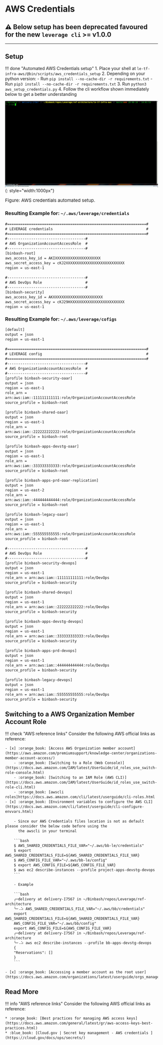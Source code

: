 # AWS Credentials

## :warning: Below setup has been deprecated favoured for the new `leverage cli` >= v1.0.0
---

## Setup

!!! done "Automated AWS Credentials setup"
    1. Place your shell at `le-tf-infra-aws/@bin/scripts/aws_credentials_setup`
    2. Depending on your python version:
        - Run `pip install --no-cache-dir -r requirements.txt`
        - Run `pip3 install --no-cache-dir -r requirements.txt` 
    3. Run `python3 aws_setup_credentials.py`
    4. Follow the cli workflow shown immediately below to get a better understanding
    
![leverage-aws-creds](../../assets/images/animations/aws-identities-credentials-setup.gif "Leverage"){: style="width:1000px"}
<figcaption style="font-size:15px">
Figure: AWS credentials automated setup. 
</figcaption>

### Resulting Example for: `~/.aws/leverage/credentials`

```
#================================================================#
# LEVERAGE credentials                                           #
#================================================================#
#------------------------------------#
# AWS OrganizationAccountAccessRole  #
#------------------------------------#
[binbash-root]
aws_access_key_id = AKIXXXXXXXXXXXXXXXXXXXXX
aws_secret_access_key = cKJ2XXXXXXXXXXXXXXXXXXXXXXXXXXX
region = us-east-1

#------------------------------------#
# AWS DevOps Role                    #
#------------------------------------#
[binbash-security]
aws_access_key_id = AKXXXXXXXXXXXXXXXXXXXXXXX
aws_secret_access_key = cKJ29HXXXXXXXXXXXXXXXXXXXXXXXXX
region = us-east-1 
```

### Resulting Example for: `~/.aws/leverage/cofigs`

```
[default]
output = json
region = us-east-1

#================================================================#
# LEVERAGE config                                                #
#================================================================#
#------------------------------------#
# AWS OrganizationAccountAccessRole  #
#------------------------------------#
[profile binbash-security-oaar]
output = json
region = us-east-1
role_arn = arn:aws:iam::111111111111:role/OrganizationAccountAccessRole
source_profile = binbash-root

[profile binbash-shared-oaar]
output = json
region = us-east-1
role_arn = arn:aws:iam::222222222222:role/OrganizationAccountAccessRole
source_profile = binbash-root

[profile binbash-apps-devstg-oaar]
output = json
region = us-east-1
role_arn = arn:aws:iam::333333333333:role/OrganizationAccountAccessRole
source_profile = binbash-root

[profile binbash-apps-prd-oaar-replication]
output = json
region = us-east-2
role_arn = arn:aws:iam::444444444444:role/OrganizationAccountAccessRole
source_profile = binbash-root

[profile binbash-legacy-oaar]
output = json
region = us-east-1
role_arn = arn:aws:iam::555555555555:role/OrganizationAccountAccessRole
source_profile = binbash-root

#------------------------------------#
# AWS DevOps Role                    #
#------------------------------------#
[profile binbash-security-devops]
output = json
region = us-east-1
role_arn = arn:aws:iam::111111111111:role/DevOps
source_profile = binbash-security

[profile binbash-shared-devops]
output = json
region = us-east-1
role_arn = arn:aws:iam::222222222222:role/DevOps
source_profile = binbash-security

[profile binbash-apps-devstg-devops]
output = json
region = us-east-1
role_arn = arn:aws:iam::333333333333:role/DevOps
source_profile = binbash-security

[profile binbash-apps-prd-devops]
output = json
region = us-east-1
role_arn = arn:aws:iam::444444444444:role/DevOps
source_profile = binbash-security

[profile binbash-legacy-devops]
output = json
region = us-east-1
role_arn = arn:aws:iam::555555555555:role/DevOps
source_profile = binbash-security 
```

## Switching to a AWS Organization Member Account Role

!!! check "AWS reference links"
    Consider the following AWS official links as reference:
    
    - [x] :orange_book: [Access AWS Organization member account](https://aws.amazon.com/premiumsupport/knowledge-center/organizations-member-account-access/)        
        - :orange_book: [Switching to a Role (Web Console)](https://docs.aws.amazon.com/IAM/latest/UserGuide/id_roles_use_switch-role-console.html)
        - :orange_book: [Switching to an IAM Role (AWS CLI)](https://docs.aws.amazon.com/IAM/latest/UserGuide/id_roles_use_switch-role-cli.html)
        - :orange_book: [awscli roles]https://docs.aws.amazon.com/cli/latest/userguide/cli-roles.html
    - [x] :orange_book: [Environment variables to configure the AWS CLI](https://docs.aws.amazon.com/cli/latest/userguide/cli-configure-envvars.html)
        
        - Since our AWS Credentials files location is not as default please consider the below code before using the
          the awscli in your terminal
       
        ```bash
        $ AWS_SHARED_CREDENTIALS_FILE_VAR="~/.aws/bb-le/credentials"                                                  
        $ export AWS_SHARED_CREDENTIALS_FILE=${AWS_SHARED_CREDENTIALS_FILE_VAR}
        $ AWS_CONFIG_FILE_VAR="~/.aws/bb-le/config"
        $ export AWS_CONFIG_FILE=${AWS_CONFIG_FILE_VAR}  
        $ aws ec2 describe-instances --profile project-apps-devstg-devops 
        ```
        
        - Example
          
        ```bash
        ╭─delivery at delivery-I7567 in ~/Binbash/repos/Leverage/ref-architecture
        ╰─⠠⠵ AWS_SHARED_CREDENTIALS_FILE_VAR="~/.aws/bb/credentials"                                                   
        export AWS_SHARED_CREDENTIALS_FILE=${AWS_SHARED_CREDENTIALS_FILE_VAR}
        AWS_CONFIG_FILE_VAR="~/.aws/bb/config"   
        export AWS_CONFIG_FILE=${AWS_CONFIG_FILE_VAR}
        ╭─delivery at delivery-I7567 in ~/Binbash/repos/Leverage/ref-architecture
        ╰─⠠⠵ aws ec2 describe-instances --profile bb-apps-devstg-devops                                               
        {
        "Reservations": []
        }
        ```
    
    - [x] :orange_book: [Accessing a member account as the root user](https://docs.aws.amazon.com/organizations/latest/userguide/orgs_manage_accounts_access.html)
     
## Read More

!!! info "AWS reference links"
    Consider the following AWS official links as reference:        
    
    * :orange_book: [Best practices for managing AWS access keys](https://docs.aws.amazon.com/general/latest/gr/aws-access-keys-best-practices.html)
    * :blue_book: [Cloud.gov | Secret key management - AWS credentials ](https://cloud.gov/docs/ops/secrets/)
